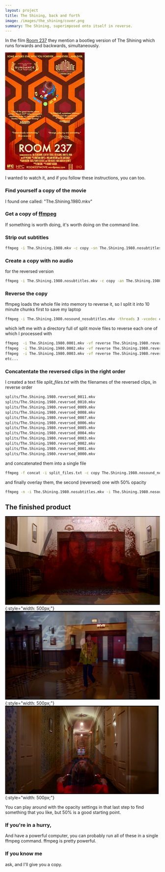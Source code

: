 ```yaml
---
layout: project
title: The Shining, back and forth
image: /images/the_shining/cover.png
summary: The Shining, superimposed onto itself in reverse.
---
```


In the film [Room 237](https://en.wikipedia.org/wiki/Room_237) they mention a
bootleg version of The Shining which runs forwards and backwards, simultaneously.

![](/images/the_shining/Room_237_(2012_film).jpg)

I wanted to watch it, and if you follow these instructions, you can too.

### Find yourself a copy of the movie

I found one called: "The.Shining.1980.mkv"

### Get a copy of [ffmpeg](https://www.ffmpeg.org/)

If something is worth doing, it's worth doing on the command line.

### Strip out subtitles
```sh
ffmpeg -i The.Shining.1980.mkv -c copy -sn The.Shining.1980.nosubtitles.mkv
```

### Create a copy with no audio
for the reversed version
```sh
ffmpeg -i The.Shining.1980.nosubtitles.mkv -c copy -an The.Shining.1980.nosound_nosubtitles.mkv
```

### Reverse the copy
ffmpeg loads the whole file into memory to reverse it, so I split it into 10 minute
chunks first to save my laptop
```sh
ffmpeg -i The.Shining.1980.nosound_nosubtitles.mkv -threads 3 -vcodec copy -f segment -segment_time 600 The.Shining.1980.%04d.mp4
```

which left me with a directory full of split movie files to reverse each one
of which I processed with

```sh
ffmpeg  -i The.Shining.1980.0001.mkv -vf reverse The.Shining.1980.reversed_0001.mkv
ffmpeg  -i The.Shining.1980.0002.mkv -vf reverse The.Shining.1980.reversed_0002.mkv
ffmpeg  -i The.Shining.1980.0003.mkv -vf reverse The.Shining.1980.reversed_0003.mkv
etc...
```

### Concatentate the reversed clips in the right order

I created a text file *split_files.txt* with the filenames of the reversed clips,
in reverse order

```sh
splits/The.Shining.1980.reversed_0011.mkv
splits/The.Shining.1980.reversed_0010.mkv
splits/The.Shining.1980.reversed_0009.mkv
splits/The.Shining.1980.reversed_0008.mkv
splits/The.Shining.1980.reversed_0007.mkv
splits/The.Shining.1980.reversed_0006.mkv
splits/The.Shining.1980.reversed_0005.mkv
splits/The.Shining.1980.reversed_0004.mkv
splits/The.Shining.1980.reversed_0003.mkv
splits/The.Shining.1980.reversed_0002.mkv
splits/The.Shining.1980.reversed_0001.mkv
splits/The.Shining.1980.reversed_0000.mkv
```

and concatenated them into a single file
```sh
ffmpeg -f concat -i split_files.txt -c copy The.Shining.1980.nosound_nosubtitles_reversed.mkv
```

and finally overlay them, the second (reversed) one with 50% opacity

```sh
ffmpeg -n -i The.Shining.1980.nosubtitles.mkv -i The.Shining.1980.nosound_nosubtitles_reversed.mkv -filter_complex "[0:v]setsar=sar=1[v];[v][1]blend=all_mode='overlay':all_opacity=0.5" -movflags +faststart The.Shining.1980.combined.mkv
```

## The finished product

![](/images/the_shining/elevator.png){:style="width: 500px;"}
![](/images/the_shining/lobby.png){:style="width: 500px;"}
![](/images/the_shining/corridor.png){:style="width: 500px;"}

You can play around with the opacity settings in that last step to find
something that you like, but 50% is a good starting point.

### If you're in a hurry,
And have a powerful computer, you can probably run all of these in a single
ffmpeg command. ffmpeg is pretty powerful.

### If you know me
ask, and I'll give you a copy.
